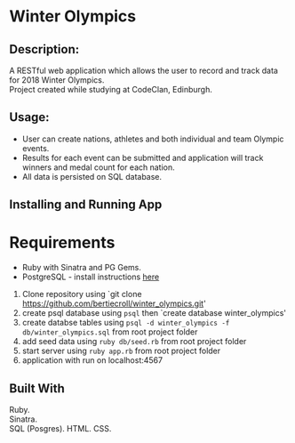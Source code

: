 # Winter Olympics

## Description:

A RESTful web application which allows the user to record and track data for 2018 Winter Olympics.  
Project created while studying at CodeClan, Edinburgh.  

## Usage:

* User can create nations, athletes and both individual and team Olympic events.  
* Results for each event can be submitted and application will track winners and medal count for each nation.  
* All data is persisted on SQL database.

## Installing and Running App

# Requirements
* Ruby with Sinatra and PG Gems.
* PostgreSQL - install instructions [here](https://www.postgresql.org/docs/9.6/static/tutorial-install.html)

1. Clone repository using `git clone https://github.com/bertiecroll/winter_olympics.git'
2. create psql database using `psql` then `create database winter_olympics'
3. create databse tables using `psql -d winter_olympics -f db/winter_olympics.sql` from root project folder
4. add seed data using `ruby db/seed.rb` from root project folder
5. start server using `ruby app.rb` from root project folder
6. application with run on localhost:4567

## Built With

Ruby.  
Sinatra.  
SQL (Posgres).
HTML.
CSS. 
